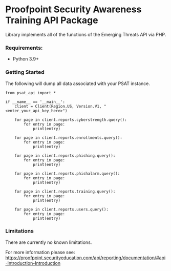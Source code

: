 # Proofpoint Security Awareness Training API Package

Library implements all of the functions of the Emerging Threats API via PHP.

### Requirements:

* Python 3.9+

### Getting Started
The following will dump all data associated with your PSAT instance.
```
from psat_api import *

if __name__ == '__main__':
    client = Client(Region.US, Version.V1, "<enter_your_api_key_here>")

    for page in client.reports.cyberstrength.query():
        for entry in page:
            print(entry)

    for page in client.reports.enrollments.query():
        for entry in page:
            print(entry)

    for page in client.reports.phishing.query():
        for entry in page:
            print(entry)

    for page in client.reports.phishalarm.query():
        for entry in page:
            print(entry)

    for page in client.reports.training.query():
        for entry in page:
            print(entry)

    for page in client.reports.users.query():
        for entry in page:
            print(entry)
```

### Limitations
There are currently no known limitations. 

For more information please see: https://proofpoint.securityeducation.com/api/reporting/documentation/#api-Introduction-Introduction

